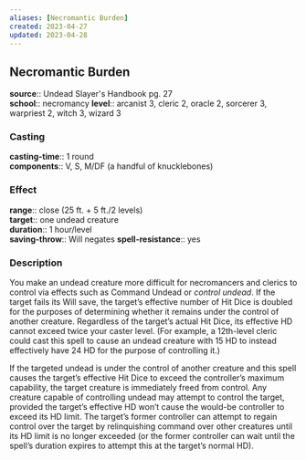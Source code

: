 ```yaml
---
aliases: [Necromantic Burden]
created: 2023-04-27
updated: 2023-04-28
---
```


## Necromantic Burden

**source**:: Undead Slayer's Handbook pg. 27  
**school**:: necromancy
**level**:: arcanist 3, cleric 2, oracle 2, sorcerer 3, warpriest 2, witch 3, wizard 3

### Casting

**casting-time**:: 1 round  
**components**:: V, S, M/DF (a handful of knucklebones)

### Effect

**range**:: close (25 ft. + 5 ft./2 levels)  
**target**:: one undead creature  
**duration**:: 1 hour/level  
**saving-throw**:: Will negates
**spell-resistance**:: yes

### Description

You make an undead creature more difficult for necromancers and clerics to control via effects such as Command Undead or *control undead*. If the target fails its Will save, the target’s effective number of Hit Dice is doubled for the purposes of determining whether it remains under the control of another creature. Regardless of the target’s actual Hit Dice, its effective HD cannot exceed twice your caster level. (For example, a 12th-level cleric could cast this spell to cause an undead creature with 15 HD to instead effectively have 24 HD for the purpose of controlling it.)  
  
If the targeted undead is under the control of another creature and this spell causes the target’s effective Hit Dice to exceed the controller’s maximum capability, the target creature is immediately freed from control. Any creature capable of controlling undead may attempt to control the target, provided the target’s effective HD won’t cause the would-be controller to exceed its HD limit. The target’s former controller can attempt to regain control over the target by relinquishing command over other creatures until its HD limit is no longer exceeded (or the former controller can wait until the spell’s duration expires to attempt this at the target’s normal HD).
